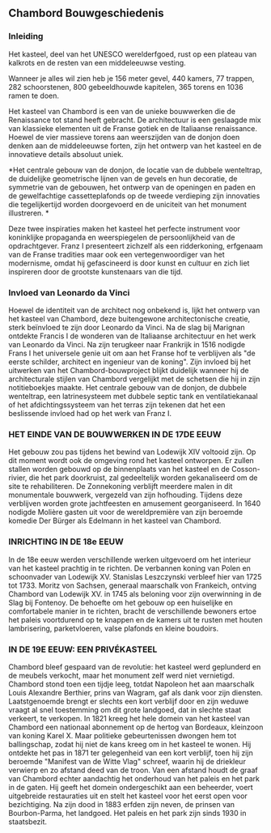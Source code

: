 ## Chambord Bouwgeschiedenis

 ### Inleiding
 Het kasteel, deel van het UNESCO werelderfgoed, rust op een plateau van kalkrots en de resten van een middeleeuwse vesting. 

 Wanneer je alles wil zien heb je 156 meter gevel, 440 kamers, 77 trappen, 282 schoorstenen, 800 gebeeldhouwde kapitelen, 365 torens en 1036 ramen te doen.

 Het kasteel van Chambord is een van de unieke bouwwerken die de Renaissance tot stand heeft gebracht. De architectuur is een geslaagde mix van klassieke elementen uit de Franse gotiek en de Italiaanse renaissance. Hoewel de vier massieve torens aan weerszijden van de donjon doen denken aan de middeleeuwse forten, zijn het ontwerp van het kasteel en de innovatieve details absoluut uniek. 

 *Het centrale gebouw van de donjon, de locatie van de dubbele wenteltrap, de duidelijke geometrische lijnen van de gevels en hun decoratie, de symmetrie van de gebouwen, het ontwerp van de openingen en paden en de gewelfachtige cassetteplafonds op de tweede verdieping zijn innovaties die tegelijkertijd worden doorgevoerd en de uniciteit van het monument illustreren. *

 Deze twee inspiraties maken het kasteel het perfecte instrument voor koninklijke propaganda en weerspiegelen de persoonlijkheid van de opdrachtgever. Franz I presenteert zichzelf als een ridderkoning, erfgenaam van de Franse tradities maar ook een vertegenwoordiger van het modernisme, omdat hij gefascineerd is door kunst en cultuur en zich liet inspireren door de grootste kunstenaars van die tijd.

### Invloed van Leonardo da Vinci

Hoewel de identiteit van de architect nog onbekend is, lijkt het ontwerp van het kasteel van Chambord, deze buitengewone architectonische creatie, sterk beïnvloed te zijn door Leonardo da Vinci. Na de slag bij Marignan ontdekte Francis I de wonderen van de Italiaanse architectuur en het werk van Leonardo da Vinci. Na zijn terugkeer naar Frankrijk in 1516 nodigde Frans I het universele genie uit om aan het Franse hof te verblijven als "de eerste schilder, architect en ingenieur van de koning". Zijn invloed bij het uitwerken van het Chambord-bouwproject blijkt duidelijk wanneer hij de architecturale stijlen van Chambord vergelijkt met de schetsen die hij in zijn notitieboekjes maakte. Het centrale gebouw van de donjon, de dubbele wenteltrap, een latrinesysteem met dubbele septic tank en ventilatiekanaal of het afdichtingssysteem van het terras zijn tekenen dat het een beslissende invloed had op het werk van Franz I.

### HET EINDE VAN DE BOUWWERKEN IN DE 17DE EEUW

Het gebouw zou pas tijdens het bewind van Lodewijk XIV voltooid zijn. Op dit moment wordt ook de omgeving rond het kasteel ontworpen. Er zullen stallen worden gebouwd op de binnenplaats van het kasteel en de Cosson-rivier, die het park doorkruist, zal gedeeltelijk worden gekanaliseerd om de site te rehabiliteren. De Zonnekoning verblijft meerdere malen in dit monumentale bouwwerk, vergezeld van zijn hofhouding. Tijdens deze verblijven worden grote jachtfeesten en amusement georganiseerd. In 1640 nodigde Molière gasten uit voor de wereldpremière van zijn beroemde komedie Der Bürger als Edelmann in het kasteel van Chambord.

### INRICHTING IN DE 18e EEUW

In de 18e eeuw werden verschillende werken uitgevoerd om het interieur van het kasteel prachtig in te richten. De verbannen koning van Polen en schoonvader van Lodewijk XV. Stanislas Leszczynski verbleef hier van 1725 tot 1733. Moritz von Sachsen, generaal maarschalk von Frankeich, ontving Chambord van Lodewijk XV. in 1745 als beloning voor zijn overwinning in de Slag bij Fontenoy. De behoefte om het gebouw op een huiselijke en comfortabele manier in te richten, bracht de verschillende bewoners ertoe het paleis voortdurend op te knappen en de kamers uit te rusten met houten lambrisering, parketvloeren, valse plafonds en kleine boudoirs.

### IN DE 19E EEUW: EEN PRIVÉKASTEEL

Chambord bleef gespaard van de revolutie: het kasteel werd geplunderd en de meubels verkocht, maar het monument zelf werd niet vernietigd. Chambord stond toen een tijdje leeg, totdat Napoleon het aan maarschalk Louis Alexandre Berthier, prins van Wagram, gaf als dank voor zijn diensten. Laatstgenoemde brengt er slechts een kort verblijf door en zijn weduwe vraagt al snel toestemming om dit grote landgoed, dat in slechte staat verkeert, te verkopen. In 1821 kreeg het hele domein van het kasteel van Chambord een nationaal abonnement op de hertog van Bordeaux, kleinzoon van koning Karel X. Maar politieke gebeurtenissen dwongen hem tot ballingschap, zodat hij niet de kans kreeg om in het kasteel te wonen. Hij ontdekte het pas in 1871 ter gelegenheid van een kort verblijf, toen hij zijn beroemde "Manifest van de Witte Vlag" schreef, waarin hij de driekleur verwierp en zo afstand deed van de troon. Van een afstand houdt de graaf van Chambord echter aandachtig het onderhoud van het paleis en het park in de gaten. Hij geeft het domein ondergeschikt aan een beheerder, voert uitgebreide restauraties uit en stelt het kasteel voor het eerst open voor bezichtiging. Na zijn dood in 1883 erfden zijn neven, de prinsen van Bourbon-Parma, het landgoed. Het paleis en het park zijn sinds 1930 in staatsbezit.